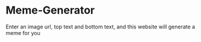 # Meme-Generator
Enter an image url, top text and bottom text, and this website will generate a meme for you
